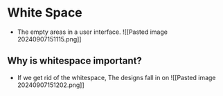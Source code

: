 # White Space
- The empty areas in a user interface.
  ![[Pasted image 20240907151115.png]]

## Why is whitespace important?
- If we get rid of the whitespace, The designs fall in on
![[Pasted image 20240907151202.png]]